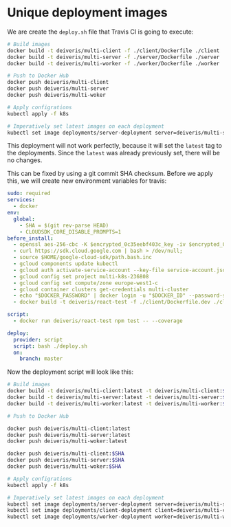# Unique deployment images

We are create the `deploy.sh` file that Travis CI is going to execute:

```bash
# Build images
docker build -t deiveris/multi-client -f ./client/Dockerfile ./client
docker build -t deiveris/multi-server -f ./server/Dockerfile ./server
docker build -t deiveris/multi-worker -f ./worker/Dockerfile ./worker

# Push to Docker Hub
docker push deiveris/multi-client 
docker push deiveris/multi-server
docker push deiveris/multi-woker

# Apply configrations
kubectl apply -f k8s

# Imperatively set latest images on each deployment
kubectl set image deployments/server-deployment server=deiveris/multi-server
```

This deployment will not work perfectly, because it will set the `latest` tag to the deployments. Since the `latest` was already previously set, there will be no changes.

This can be fixed by using a git commit SHA checksum. 
Before we apply this, we will create new environment variables for travis:

```yaml
sudo: required
services:
  - docker
env:
  global:
    - SHA = $(git rev-parse HEAD)
    - CLOUDSDK_CORE_DISABLE_PROMPTS=1
before_install:
  - openssl aes-256-cbc -K $encrypted_0c35eebf403c_key -iv $encrypted_0c35eebf403c_iv -in service-account.json.enc -out service-account.json -d
  - curl https://sdk.cloud.google.com | bash > /dev/null;
  - source $HOME/google-cloud-sdk/path.bash.inc
  - gcloud components update kubectl
  - gcloud auth activate-service-account --key-file service-account.json
  - gcloud config set project multi-k8s-236808
  - gcloud config set compute/zone europe-west1-c
  - gcloud container clusters get-credentials multi-cluster
  - echo "$DOCKER_PASSWORD" | docker login -u "$DOCKER_ID" --password-stdin
  - docker build -t deiveris/react-test -f ./client/Dockerfile.dev ./client

script:
  - docker run deiveris/react-test npm test -- --coverage

deploy:
  provider: script
  script: bash ./deploy.sh
  on: 
    branch: master
```

Now the deployment script will look like this:

```bash
# Build images
docker build -t deiveris/multi-client:latest -t deiveris/multi-client:$SHA -f ./client/Dockerfile ./client
docker build -t deiveris/multi-server:latest -t deiveris/multi-server:$SHA -f ./server/Dockerfile ./server
docker build -t deiveris/multi-worker:latest -t deiveris/multi-worker:$SHA -f ./worker/Dockerfile ./worker

# Push to Docker Hub

docker push deiveris/multi-client:latest
docker push deiveris/multi-server:latest
docker push deiveris/multi-woker:latest

docker push deiveris/multi-client:$SHA
docker push deiveris/multi-server:$SHA
docker push deiveris/multi-woker:$SHA

# Apply configrations
kubectl apply -f k8s

# Imperatively set latest images on each deployment
kubectl set image deployments/server-deployment server=deiveris/multi-server:$SHA
kubectl set image deployments/client-deployment client=deiveris/multi-client:$SHA
kubectl set image deployments/worker-deployment worker=deiveris/multi-worker:$SHA
```

